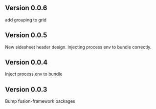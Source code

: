 ## Version 0.0.6
add grouping to grid

## Version 0.0.5
New sidesheet header design.
Injecting process env to bundle correctly. 

## Version 0.0.4
Inject process.env to bundle

## Version 0.0.3
Bump fusion-framework packages

